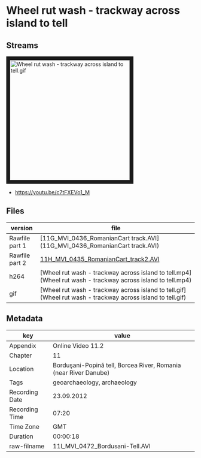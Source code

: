 # Wheel rut wash - trackway across island to tell

## Streams

<a href="http://www.youtube.com/watch?feature=player_embedded&v=c7tFXEVo1_M
" target="_blank"><img src="Wheel rut wash - trackway across island to tell.gif" 
alt="Wheel rut wash - trackway across island to tell.gif" width="320" border="10" /></a>

* https://youtu.be/c7tFXEVo1_M

## Files

|version|file|
|---|---|
|Rawfile part 1|[11G_MVI_0436_RomanianCart track.AVI](11G_MVI_0436_RomanianCart track.AVI)|
|Rawfile part 2|[11H_MVI_0435_RomanianCart_track2.AVI](11H_MVI_0435_RomanianCart_track2.AVI)|
|h264|[Wheel rut wash - trackway across island to tell.mp4](Wheel rut wash - trackway across island to tell.mp4)|
|gif|[Wheel rut wash - trackway across island to tell.gif](Wheel rut wash - trackway across island to tell.gif)|


## Metadata

|key|value|
|---|---|
|Appendix|Online Video 11.2|
|Chapter|11|
|Location|Borduşani-Popină tell, Borcea River, Romania (near River Danube)|
|Tags|geoarchaeology, archaeology|
|Recording Date|23.09.2012|
|Recording Time|07:20|
|Time Zone|GMT|
|Duration|00:00:18|
|raw-filname|11I_MVI_0472_Bordusani-Tell.AVI|